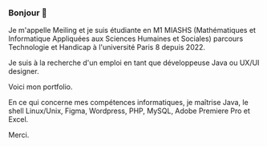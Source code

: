 ### Bonjour 👋
Je m'appelle Meiling et je suis étudiante en M1 MIASHS (Mathématiques et Informatique Appliquées aux Sciences Humaines et Sociales) parcours Technologie et Handicap à l'université Paris 8 depuis 2022.

Je suis à la recherche d'un emploi en tant que développeuse Java ou UX/UI designer. 

Voici mon portfolio.

En ce qui concerne mes compétences informatiques, je maîtrise Java, le shell Linux/Unix, Figma, Wordpress, PHP, MySQL, Adobe Premiere Pro et Excel.

Merci.

<!--
**lipschitzien/lipschitzien** is a ✨ _special_ ✨ repository because its `README.md` (this file) appears on your GitHub profile.

Here are some ideas to get you started:

- 🔭 I’m currently working on ...
- 🌱 I’m currently learning ...
- 👯 I’m looking to collaborate on ...
- 🤔 I’m looking for help with ...
- 💬 Ask me about ...
- 📫 How to reach me: ...
- 😄 Pronouns: ...
- ⚡ Fun fact: ...
-->

